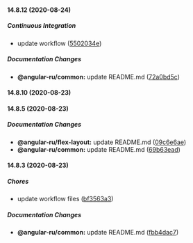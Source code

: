 #### 14.8.12 (2020-08-24)

##### Continuous Integration

-   update workflow
    ([5502034e](https://github.com/Angular-RU/angular-ru-sdk/commit/5502034e2da6ed6302f0600aed140dd5c94f8ed9))

##### Documentation Changes

-   **@angular-ru/common:** update README.md
    ([72a0bd5c](https://github.com/Angular-RU/angular-ru-sdk/commit/72a0bd5c7f581608c301c0e82e0c03a5b6d35868))

#### 14.8.10 (2020-08-23)

#### 14.8.5 (2020-08-23)

##### Documentation Changes

-   **@angular-ru/flex-layout:** update README.md
    ([09c6e6ae](https://github.com/Angular-RU/angular-ru-sdk/commit/09c6e6aeccd508f82afb12c63e4a519cdf87e4b3))
-   **@angular-ru/common:** update README.md
    ([69b63ead](https://github.com/Angular-RU/angular-ru-sdk/commit/69b63ead5cc379828e01dae3ebf73ce381e33596))

#### 14.8.3 (2020-08-23)

##### Chores

-   update workflow files
    ([bf3563a3](https://github.com/Angular-RU/angular-ru-sdk/commit/bf3563a3c820da16fcd1e91b32cc65fe219ee71c))

##### Documentation Changes

-   **@angular-ru/common:** update README.md
    ([fbb4dac7](https://github.com/Angular-RU/angular-ru-sdk/commit/fbb4dac75e1c624efa931d5912cc532dd6c219e9))
